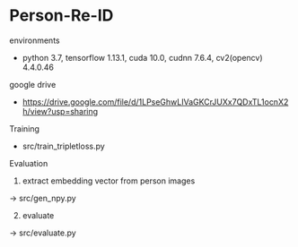 # Person-Re-ID

environments
- python 3.7, tensorflow 1.13.1, cuda 10.0, cudnn 7.6.4, cv2(opencv) 4.4.0.46

google drive
- https://drive.google.com/file/d/1LPseGhwLIVaGKCrJUXx7QDxTL1ocnX2h/view?usp=sharing

Training
- src/train_tripletloss.py

Evaluation
1. extract embedding vector from person images

  -> src/gen_npy.py

2. evaluate

  -> src/evaluate.py
